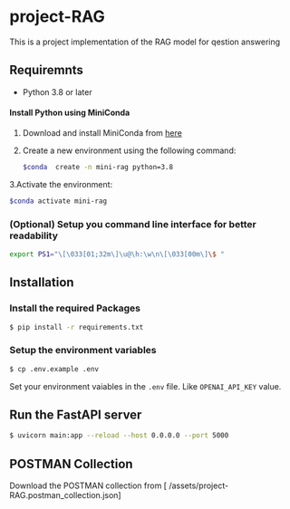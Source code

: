 # project-RAG

This is a project implementation of the RAG model for qestion answering

## Requiremnts

- Python 3.8 or later

#### Install Python using MiniConda

1) Download and install MiniConda from [here](https://docs.anaconda.com/free/miniconda/#quick-command-line-install)
2) Create a new environment using the following command:

   ```bash
   $conda  create -n mini-rag python=3.8
   ```

3.Activate the environment:

```bash
$conda activate mini-rag
```

### (Optional) Setup you command line interface for better readability

```bash
export PS1="\[\033[01;32m\]\u@\h:\w\n\[\033[00m\]\$ "
```

## Installation

### Install the required Packages

```bash
$ pip install -r requirements.txt
```

### Setup the environment variables

```bash
$ cp .env.example .env
```

Set your environment vaiables in the `.env`  file. Like `OPENAI_API_KEY`  value.

## Run the FastAPI server

```bash
$ uvicorn main:app --reload --host 0.0.0.0 --port 5000
```

## POSTMAN Collection

Download the POSTMAN collection from  [ /assets/project-RAG.postman_collection.json]
